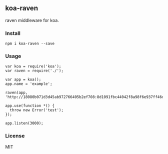 ## koa-raven

raven middleware for koa.

### Install

    npm i koa-raven --save

### Usage

```
var koa = require('koa');
var raven = require('./');

var app = koa();
app.name = 'example';

raven(app, 'http://18080b071d3d45ab972766405b2ef708:8d1091fbc44042f8a98f6e937ff46dba@localhost:9000/2');

app.use(function *() {
  throw new Error('test');
});

app.listen(3000);
```

### License

MIT